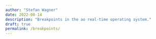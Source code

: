 ```yaml
---
author: "Stefan Wagner"
date: 2022-08-14
description: "Breakpoints in the ao real-time operating system."
draft: true
permalink: /breakpoints/
---
```

